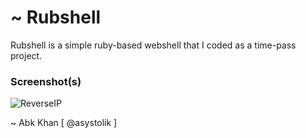 # ~ Rubshell

Rubshell is a simple ruby-based webshell that I coded as a time-pass project. 

### Screenshot(s)

![ReverseIP](http://i.imgur.com/LAmGsZl.png)

~ Abk Khan [ @asystolik ]
